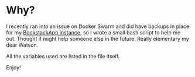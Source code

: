 # Why?

I recently ran into an issue on Docker Swarm and did have backups in place for my [BookstackApp instance](https://www.bookstackapp.com/), so I wrote a small bash script to help me out. Thought it might help someone else in the future. Really elementary my dear Watson.

All the variables used are listed in the file itself. 

Enjoy! 
